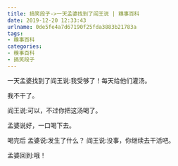 ```yaml
---
title: 搞笑段子->一天孟婆找到了阎王说 | 糗事百科
date: 2019-12-20 12:33:43
urlname: 0de5fe4a7d67190f25fda3883b21783a
tags: 
- 糗事百科
categories:
- 糗事百科
- 搞笑段子
---
```

一天孟婆找到了阎王说:我受够了！每天给他们灌汤。

我不干了。

阎王说:可以，不过你把这汤喝了。

孟婆说好，一口喝下去。

喝完后 孟婆说:发生了什么？ 阎王说:没事，你继续去干活吧。

孟婆回到:哦！


